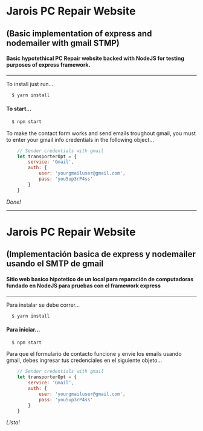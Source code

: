 # Jarois PC Repair Website
## (Basic implementation of express and nodemailer with gmail STMP)
#### Basic hypotethical PC Repair website backed with NodeJS for testing purposes of express framework.
---

To install just run...

```bash
  $ yarn install
  ```
  
#### To start...
```bash
  $ npm start
  ```

To make the contact form works and send emails troughout gmail, you must to enter your gmail
info credentials in the following object...

```javascript
	// Sender credentials with gmail
	let transporterOpt = {
		service: 'Gmail',
		auth: {
			user: 'yourgmailuser@gmail.com',
			pass: 'you5up3rP4ss'
		}
	}
```

_Done!_


---

# Jarois PC Repair Website
## (Implementación basica de express y nodemailer usando el SMTP de gmail
#### Sitio web basico hipotetico de un local para reparación de computadoras fundado en NodeJS para pruebas con el framework express
---

Para instalar se debe correr...

```bash
  $ yarn install
  ```
  
#### Para iniciar...
```bash
  $ npm start
  ```

Para que el formulario de contacto funcione y envie los emails usando gmail, 
debes ingresar tus credenciales en el siguiente objeto...

```javascript
	// Sender credentials with gmail
	let transporterOpt = {
		service: 'Gmail',
		auth: {
			user: 'yourgmailuser@gmail.com',
			pass: 'you5up3rP4ss'
		}
	}
```

_Listo!_

